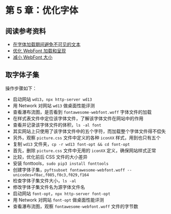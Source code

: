 # 第 5 章：优化字体

## 阅读参考资料

- [在字体加载期间避免不可见的文本](https://wpocs.cn/docs/fast-load-time/avoid-invisible-text.html)
- [优化 WebFont 加载和呈现](https://wpocs.cn/docs/fast-load-time/optimize-webfont-loading.html)
- [减小 WebFont 大小](https://wpocs.cn/docs/fast-load-time/reduce-webfont-size.html)

## 取字体子集

操作步骤如下：
- 启动网站 `wd13`，`npx http-server wd13`
- 用 Network 对网站 `wd13` 做桌面性能评测
- 查看瀑布流图，是否看到 `fontawesome-webfont.woff` 字体文件的加载
- 在样式表文件中定位该字体文件，了解该字体文件在网站中的作用
- 查看并记录该字体文件的体积，`ls -al font`
- 其实网站上只使用了该字体文件中的五个字符，而加载整个字体文件得不偿失
- 另外，观察 `picture.css` 文件中定义的各种 `iconXX` 样式，用到也只有五个
- 复制 `wd13` 文件夹，`cp -r wd13 font-opt && cd font-opt`
- 首先，删除 `picture.css` 文件中无用的 `iconXX` 定义，确保网站样式正常
- 比较，优化前后 CSS 文件的大小差异
- 安装 fonttools，`sudo pip3 install fonttools`
- 创建字体子集，`pyftsubset fontawesome-webfont.woff --unicodes=f0ac,f085,f0c3,f029,f164`
- 检查字体子集文件大小，`ls -al`
- 修改字体子集文件名为源字体文件名
- 启动网站 `font-opt`，`npx http-server font-opt`
- 用 Network 对网站 `font-opt` 做桌面性能评测
- 查看瀑布流图，观察 `fontawesome-webfont.woff` 文件的字节数
